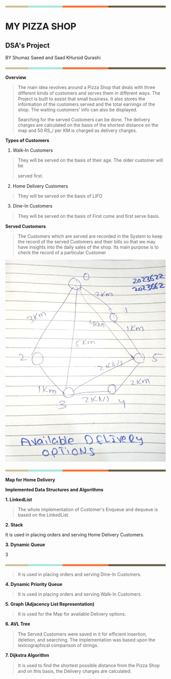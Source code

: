 ![](vertopal_05074bfb7092400396677b1a6f733501/media/image1.png)

# MY  PIZZA SHOP

## DSA's Project

BY Shumaz Saeed and Saad KHursid Qurashi


![](vertopal_05074bfb7092400396677b1a6f733501/media/image1.png)

 **Overview**

> The main idea revolves around a Pizza Shop that deals with three
> diﬀerent kinds of customers and serves them in diﬀerent ways. The
> Project is built to assist that small business. It also stores the
> information of the customers served and the total earnings of the
> shop. The waiting customers' info can also be displayed.
>
> Searching for the served Customers can be done. The delivery charges
> are calculated on the basis of the shortest distance on the map and 50 RS_/ per KM is charged as delivery charges.
>
 **Types of Customers**

 1. Walk-In Customers
>
> They will be served on the basis of their age. The older customer will
> be
>
> served ﬁrst.
>
 2. Home Delivery Customers
>
> They will be served on the basis of LIFO
>
 3. Dine-In Customers
>
> They will be served on the basis of First come and ﬁrst serve basis.
>
 **Served Customers**
>
> The Customers which are served are recorded in the System to keep the
> record of the served Customers and their bills so that we may have
> insights into the daily sales of the shop. Its main purpose is to
> check the record of a particular Customer

![](vertopal_05074bfb7092400396677b1a6f733501/media/image3.jpeg)


![](vertopal_05074bfb7092400396677b1a6f733501/media/image1.png)

 **Map for Home Delivery**

 **Implemented Data Structures and Algorithms**

**1. LinkedList**

> The whole implementation of Customer's Enqueue and dequeue is based on
> the LinkedList.
>
**2. Stack**

It is used in placing orders and serving Home Delivery Customers.

**3. Dynamic Queue**

3

![](vertopal_05074bfb7092400396677b1a6f733501/media/image1.png)

> It is used in placing orders and serving Dine-In Customers.

**4. Dynamic Priority Queue**

> It is used in placing orders and serving Walk-In Customers.

**5. Graph (Adjacency List Representation)**

> It is used for the Map for available Delivery options.

 **6. AVL Tree**

> The Served Customers were saved in it for eﬃcient insertion, deletion,
> and searching. The implementation was based upon the
> lexicographical comparison of strings.

 **7. Dijkstra Algorithm**

> It is used to ﬁnd the shortest possible distance from the Pizza Shop and
> on this basis, the Delivery charges are calculated.
